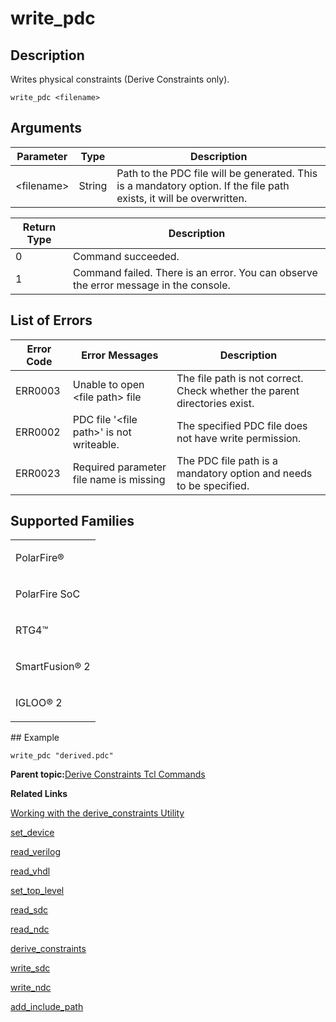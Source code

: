 # write\_pdc

## Description

Writes physical constraints \(Derive Constraints only\).

```
write_pdc <filename>
```

## Arguments

|Parameter|Type|Description|
|---------|----|-----------|
|&lt;filename&gt;|String|Path to the PDC file will be generated. This is a mandatory option. If the file path exists, it will be overwritten.|

|Return Type|Description|
|-----------|-----------|
|0|Command succeeded.|
|1|Command failed. There is an error. You can observe the error message in the console.|

## List of Errors

|Error Code|Error Messages|Description|
|----------|--------------|-----------|
|ERR0003|Unable to open &lt;file path&gt; file|The file path is not correct. Check whether the parent directories exist.|
|ERR0002|PDC file '&lt;file path&gt;' is not writeable.|The specified PDC file does not have write permission.|
|ERR0023|Required parameter file name is missing|The PDC file path is a mandatory option and needs to be specified.|

## Supported Families

<table id="GUID-CE3C559F-304A-45BD-8DA3-D28A986E3100"><tbody><tr><td>

PolarFire®

</td></tr><tr><td>

PolarFire SoC

</td></tr><tr><td>

RTG4™

</td></tr><tr><td>

SmartFusion® 2

</td></tr><tr><td>

IGLOO® 2

</td></tr></tbody>
</table>## Example

```
write_pdc "derived.pdc"
```

**Parent topic:**[Derive Constraints Tcl Commands](GUID-EF4215C4-4E60-4551-BFBD-C4A85BEC13C2.md)

**Related Links**  


[Working with the derive\_constraints Utility](GUID-E3B8F7D6-F5DB-4B9C-BADD-8A299A8946BD.md)

[set\_device](GUID-39C65B3D-C691-4828-B683-6BF6124A3D64.md)

[read\_verilog](GUID-A6B878AC-8A09-4A07-9F0F-8F56A93ACC4B.md)

[read\_vhdl](GUID-5A4AFED5-32F0-457C-B56A-82A66D7E56EB.md)

[set\_top\_level](GUID-F75EEF2F-7038-4A76-A731-9C5C3E42926E.md)

[read\_sdc](GUID-A294DA39-50AC-498B-8247-BBB2D2C3EAAE.md)

[read\_ndc](GUID-65B669F6-2223-4F29-A83C-8C9CD0036EB2.md)

[derive\_constraints](GUID-D8E94959-76E9-4271-97BF-B64A72DF17C1.md)

[write\_sdc](GUID-EF3BF9B5-94C1-4645-9554-4393735F9B29.md)

[write\_ndc](GUID-399EF5CE-68B7-4742-B3E0-DAAF4768D37B.md)

[add\_include\_path](GUID-39A8B4B7-B61B-40C6-A32F-BEB54CF08FA8.md)


